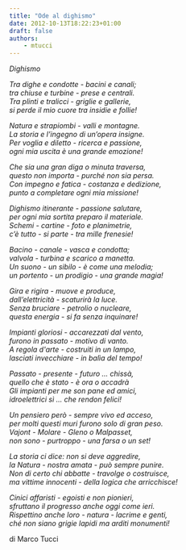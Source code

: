 ```yaml
---
title: "Ode al dighismo"
date: 2012-10-13T18:22:23+01:00
draft: false
authors:
    - mtucci
---
```


*Dighismo*

*Tra dighe e condotte - bacini e canali;  
tra chiuse e turbine - prese e centrali.  
Tra plinti e tralicci - griglie e gallerie,  
si perde il mio cuore tra insidie e follie!*  

*Natura e strapiombi - valli e montagne.  
La storia e l’ingegno di un’opera insigne.  
Per voglia e diletto - ricerca e passione,  
ogni mia uscita è una grande emozione!*  

*Che sia una gran diga o minuta traversa,   
questo non importa - purché non sia persa.  
Con impegno e fatica - costanza e dedizione,  
punto a completare ogni mia missione!*  

*Dighismo itinerante - passione salutare,  
per ogni mia sortita preparo il materiale.  
Schemi - cartine - foto e planimetrie,  
c’è tutto - si parte - tra mille frenesie!*   

*Bacino - canale - vasca e condotta;  
valvola - turbina e scarico a manetta.  
Un suono - un sibilo - è come una melodia;  
un portento - un prodigio - una grande magia!*   

*Gira e rigira - muove e produce,  
dall’elettricità - scaturirà la luce.  
Senza bruciare - petrolio o nucleare,  
questa energia - si fa senza inquinare!*   

*Impianti gloriosi - accarezzati dal vento,  
furono in passato - motivo di vanto.  
A regola d'arte - costruiti in un lampo,  
lasciati invecchiare - in balìa del tempo!*  

*Passato - presente - futuro ... chissà,  
quello che è stato - è ora o accadrà  
Gli impianti per me son pane ed amici,  
idroelettrici sì ... che rendon felici!*  

*Un pensiero però - sempre vivo ed acceso,  
per molti questi muri furono solo di gran peso.  
Vajont - Molare - Gleno o Malpasset,  
non sono - purtroppo - una farsa o un set!*  

*La storia ci dice: non si deve aggredire,  
la Natura - nostra amata - può sempre punire.  
Non di certo chi abbatte - travolge o costruisce,  
ma vittime innocenti - della logica che arricchisce!*  

*Cinici affaristi - egoisti e non pionieri,  
sfruttano il progresso anche oggi come ieri.  
Rispettino anche loro - natura - lacrime e genti,  
ché non siano grigie lapidi ma arditi monumenti!*  
  
di Marco Tucci